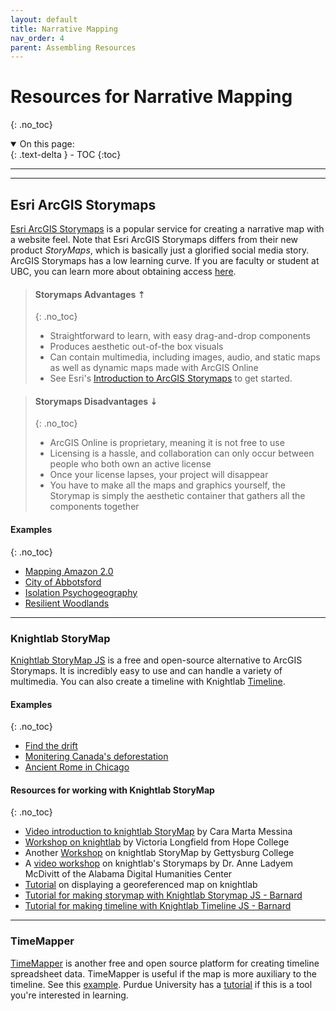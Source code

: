 ```yaml
---
layout: default
title: Narrative Mapping
nav_order: 4
parent: Assembling Resources
---
```

# Resources for Narrative Mapping 
{: .no_toc}



<!-- [https://clhenrick.io/blog/csv-driven-story-map/](https://clhenrick.io/blog/csv-driven-story-map/) -->





<details open markdown="block">
  <summary>
    On this page:
  </summary>
  {: .text-delta }
 - TOC
{:toc}
</details>

----

<!-- ## Google Earth

[Google Earth](https://www.google.com/intl/en_ca/earth/outreach/learn/)
very low barrier, easy to make story, free if you have gmail account. quick to make. 
Other considerations? 

no prior knowledge needed - very easy to put together a map

- [Google's resource](https://www.google.com/earth/outreach/learn/visualize-your-data-on-a-custom-map-using-google-my-maps/)
- [video introduction to google my maps](https://www.youtube.com/watch?v=AYetzQ-InXo)
- [video tutorial](https://www.youtube.com/watch?v=fLhyr5MGi2g) -->

<!-- #### Resources for working with Google earth
{: .no_toc}
- [Create a Map or Story in Google Earth Web](https://www.google.com/intl/en_ca/earth/outreach/learn/create-a-map-or-story-in-google-earth-web/)
- [Create Narrated Tour in Google Earth Desktop](https://www.google.com/intl/en_ca/earth/outreach/learn/creating-a-narrated-tour-in-google-earth/)

Google Earth Tour Builder

[Creating a Narrated Tour in Google Earth Desktop](https://www.google.com/earth/outreach/learn/creating-a-narrated-tour-in-google-earth/) -->

----
## Esri ArcGIS Storymaps
[Esri ArcGIS Storymaps](https://storymaps.arcgis.com/) is a popular service for creating a narrative map with a website feel. Note that Esri ArcGIS Storymaps differs from their new product *StoryMaps*, which is basically just a glorified social media story. ArcGIS Storymaps has a low learning curve. If you are faculty or student at UBC, you can learn more about obtaining access [here](https://gis.ubc.ca/software/#:~:text=FOR%20STUDENT%20PERSONAL%20COMPUTERS&text=This%20%2420%20license%20includes%20ArcGIS,reduced%20cost%20is%20also%20available.&text=This%20is%20a%20non%2Drefundable,installed%20on%20personal%20computers%20only.).


> #### Storymaps Advantages  ⇡
> {: .no_toc}
> - Straightforward to learn, with easy drag-and-drop components
> - Produces aesthetic out-of-the box visuals
> - Can contain multimedia, including images, audio, and static maps as well as dynamic maps made with ArcGIS Online
> - See Esri's [Introduction to ArcGIS Storymaps](https://doc.arcgis.com/en/arcgis-storymaps/get-started/what-is-arcgis-storymaps.htm) to get started.


> #### Storymaps Disadvantages ⇣
> {: .no_toc}
> - ArcGIS Online is proprietary, meaning it is not free to use
> - Licensing is a hassle, and collaboration can only occur between people who both own an active license
> - Once your license lapses, your project will disappear
> - You have to make all the maps and graphics yourself, the Storymap is simply the aesthetic container that gathers all the components together


#### Examples
{: .no_toc}
- [Mapping Amazon 2.0](https://storymaps.arcgis.com/stories/144d21045a794cf8b7834b0c49fdd0c0)
- [City of Abbotsford](https://storymaps.arcgis.com/stories/9d2a3452e2a141399ae6226a627b4a36)
- [Isolation Psychogeography](https://storymaps.arcgis.com/stories/4ab243f6d7b3490bbfa884d18a788236)
- [Resilient Woodlands](https://storymaps.arcgis.com/stories/2e02a0b503fb469d8e66fd53a482dffd)

----
### Knightlab StoryMap
[Knightlab StoryMap JS](https://storymap.knightlab.com/) is a free and open-source alternative to ArcGIS Storymaps. It is incredibly easy to use and can handle a variety of multimedia. You can also create a timeline with Knightlab [Timeline](https://timeline.knightlab.com/).


#### Examples 
{: .no_toc} 
- [Find the drift](https://uploads.knightlab.com/storymapjs/b238a6d62c46c28699e948c1e9d7abc7/findthedrift/index.html) 
- [Monitering Canada's deforestation](https://ca.nfis.org/ndms/ndms_overview_eng.html) 
- [Ancient Rome in Chicago](https://s3.amazonaws.com/uploads.knightlab.com/storymapjs/783a09de8300e1b5f74b99b99acb08ef/ancient-rome-in-chicago/index.html) 

#### Resources for working with Knightlab StoryMap
{: .no_toc}
- [Video introduction to knightlab StoryMap](https://www.youtube.com/watch?v=X33ud7RYZFg) by Cara Marta Messina
- [Workshop on knightlab](https://libguides.hope.edu/storymap) by Victoria Longfield from Hope College
- Another [Workshop](https://dh.sites.gettysburg.edu/toolkit/tools/storymap-js/) on knightlab StoryMap by Gettysburg College
- A [video workshop](https://www.youtube.com/watch?v=ywKH_Ja7sm0) on knightlab's Storymaps by Dr. Anne Ladyem McDivitt of the Alabama Digital Humanities Center
- [Tutorial](https://programminghistorian.org/en/lessons/displaying-georeferenced-map-knightlab-storymap-js) on displaying a georeferenced map on knightlab 
- [Tutorial for making storymap with Knightlab Storymap JS - Barnard](https://github.com/dhc-barnard/tutorials/blob/master/StoryMapJS.md)
- [Tutorial for making timeline with Knightlab Timeline JS - Barnard](https://github.com/dhc-barnard/tutorials/blob/master/TimelineJS.md)


----
### TimeMapper
[TimeMapper](https://timemapper.okfnlabs.org/) is another free and open source platform for creating timeline spreadsheet data. TimeMapper is useful if the map is more auxiliary to the timeline. See this [example](https://timemapper.okfnlabs.org/adamrabinowitz/archaeowinetimeliner). Purdue University has a [tutorial](https://library.pfw.edu/timemapper) if this is a tool you're interested in learning. 


<!-- ----
##  ODYSSEY 
open source - developed by CartoDB 
code 
-[link](https://cartodb.github.io/odyssey.js/) -->


